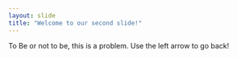 ```yaml
---
layout: slide
title: "Welcome to our second slide!"
---
```

To Be or not to be, this is a problem.
Use the left arrow to go back!
